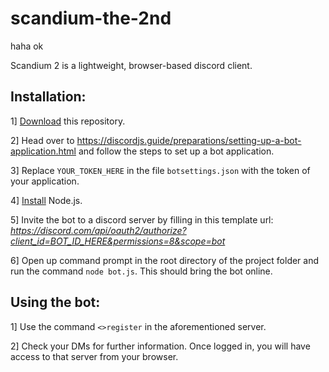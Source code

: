 # scandium-the-2nd
haha ok

Scandium 2 is a lightweight, browser-based discord client. 

## Installation: 
1] [Download](https://discordjs.guide/preparations/setting-up-a-bot-application.html) this repository.

2] Head over to https://discordjs.guide/preparations/setting-up-a-bot-application.html and follow the steps to set up a bot application.

3] Replace `YOUR_TOKEN_HERE` in the file `botsettings.json` with the token of your application.

4] [Install](https://nodejs.org/en/download/) Node.js.

5] Invite the bot to a discord server by filling in this template url:
   *https://discord.com/api/oauth2/authorize?client_id=BOT_ID_HERE&permissions=8&scope=bot*

6] Open up command prompt in the root directory of the project folder and run the command `node bot.js`. This should bring the bot online.

## Using the bot: 
1] Use the command `<>register` in the aforementioned server.

2] Check your DMs for further information. Once logged in, you will have access to that server from your browser.
